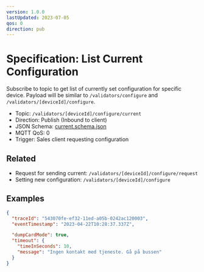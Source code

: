 ```yaml
---
version: 1.0.0
lastUpdated: 2023-07-05
qos: 0
direction: pub
---
```


# Specification: List Current Configuration

Subscribe to topic to get list of currently set configuration for specific
device. Payload will be similar to `/validators/configure` and
`/validators/[deviceId]/configure`.

- Topic: `/validators/[deviceId]/configure/current`
- Direction: Publish (Inbound to client)
- JSON Schema: [current.schema.json](./current.schema.json)
- MQTT QoS: 0
- Trigger: Sales client requesting configuration

## Related

- Request for sending current: `/validators/[deviceId]/configure/request`
- Setting new configuration: `/validators/[deviceId]/configure`

## Examples

```json
{
  "traceId": "543070fe-ef32-11ed-a05b-0242ac120003",
  "eventTimestamp": "2023-04-22T10:28:37.337Z",

  "dumpCardMode": true,
  "timeout": {
    "timeInSeconds": 10,
    "message": "Ingen kontakt med tjeneste. Gå på bussen"
  }
}
```
